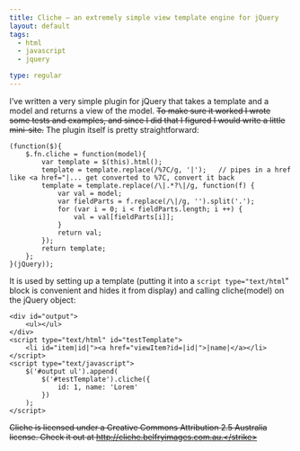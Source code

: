 ```yaml
---
title: Cliche – an extremely simple view template engine for jQuery
layout: default
tags:
  - html
  - javascript
  - jquery

type: regular
---
```


I’ve written a very simple plugin for jQuery that takes a template and a model and returns a view of the model. <strike>To make sure it worked I wrote some tests and examples, and since I did that I figured I would write a little mini-site.</strike> The plugin itself is pretty straightforward:

    (function($){
        $.fn.cliche = function(model){
            var template = $(this).html();
            template = template.replace(/%7C/g, '|');   // pipes in a href like <a href="|... get converted to %7C, convert it back
            template = template.replace(/\|.*?\|/g, function(f) {
                var val = model;
                var fieldParts = f.replace(/\|/g, '').split('.');
                for (var i = 0; i < fieldParts.length; i ++) {
                    val = val[fieldParts[i]];
                }
                return val;
            });
            return template;
        };
    }(jQuery));

It is used by setting up a template (putting it into a `script type="text/html`" block is convenient and hides it from display) and calling cliche(model) on the jQuery object:

    <div id="output">
        <ul></ul>
    </div>
    <script type="text/html" id="testTemplate">
        <li id="item|id|"><a href="viewItem?id=|id|">|name|</a></li>
    </script>
    <script type="text/javascript">
        $('#output ul').append(
            $('#testTemplate').cliche({
                id: 1, name: 'Lorem'
            })
        );
    </script>

<strike>Cliche is licensed under a Creative Commons Attribution 2.5 Australia license. Check it out at http://cliche.belfryimages.com.au.</strike>

